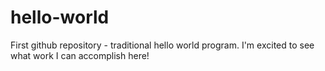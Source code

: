 # hello-world
First github repository - traditional hello world program.
I'm excited to see what work I can accomplish here!
